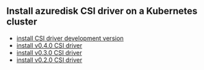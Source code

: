## Install azuredisk CSI driver on a Kubernetes cluster

 - [install CSI driver development version](./install-csi-driver-master.md)
 - [install v0.4.0 CSI driver](./install-csi-driver-v0.4.0.md)
 - [install v0.3.0 CSI driver](./install-csi-driver-v0.3.0.md)
 - [install v0.2.0 CSI driver](./install-csi-driver-v0.2.0.md)
